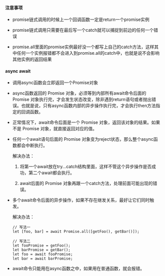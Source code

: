 #### 注意事项
- promise链式调用的时候上一个回调函数一定是return一个promise实例

- promise链式调用只需要在最后写一个catch就可以捕捉到前边的任何一个错误

- promise.all里面的promise实例最好没一个都写上自己的catch方法，这样其中任何一个实例报错都不会进入到promise.all的catch中，也就是说不会影响其他实例的返回结果

#### async await
- 调用async函数会立即返回一个Promise对象

- async函数返回的 Promise 对象，必须等到内部所有await命令后面的 Promise 对象执行完，才会发生状态改变，除非遇到return语句或者抛出错误。也就是说，只有async函数内部的异步操作执行完，才会执行then方法指定的回调函数。

- 正常情况下，await命令后面是一个 Promise 对象，返回该对象的结果。如果不是 Promise 对象，就直接返回对应的值。

- 任何一个await语句后面的 Promise 对象变为reject状态，那么整个async函数都会中断执行。

    解决办法：
    
    1. 将第一个await放在try...catch结构里面，这样不管这个异步操作是否成功，第二个await都会执行。
    
    1. await后面的 Promise 对象再跟一个catch方法，处理前面可能出现的错误。

- 多个await命令后面的异步操作，如果不存在继发关系，最好让它们同时触发。

    解决办法：
    ```
    // 写法一
    let [foo, bar] = await Promise.all([getFoo(), getBar()]);
    
    // 写法二
    let fooPromise = getFoo();
    let barPromise = getBar();
    let foo = await fooPromise;
    let bar = await barPromise;
    ```
    
- await命令只能用在async函数之中，如果用在普通函数，就会报错。

